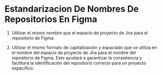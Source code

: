 # Estandarizacion De Nombres De Repositorios En Figma

1.  Utilizar el mismo nombre que el espacio de proyecto de Jira para el repositorio de Figma.
    
2.  Utilizar el mismo formato de capitalización y espaciado que se utiliza en el nombre del espacio de proyecto de Jira para el nombre del repositorio de Figma. Esto ayudará a garantizar la consistencia y facilitará la identificación del repositorio correcto para un proyecto específico.
